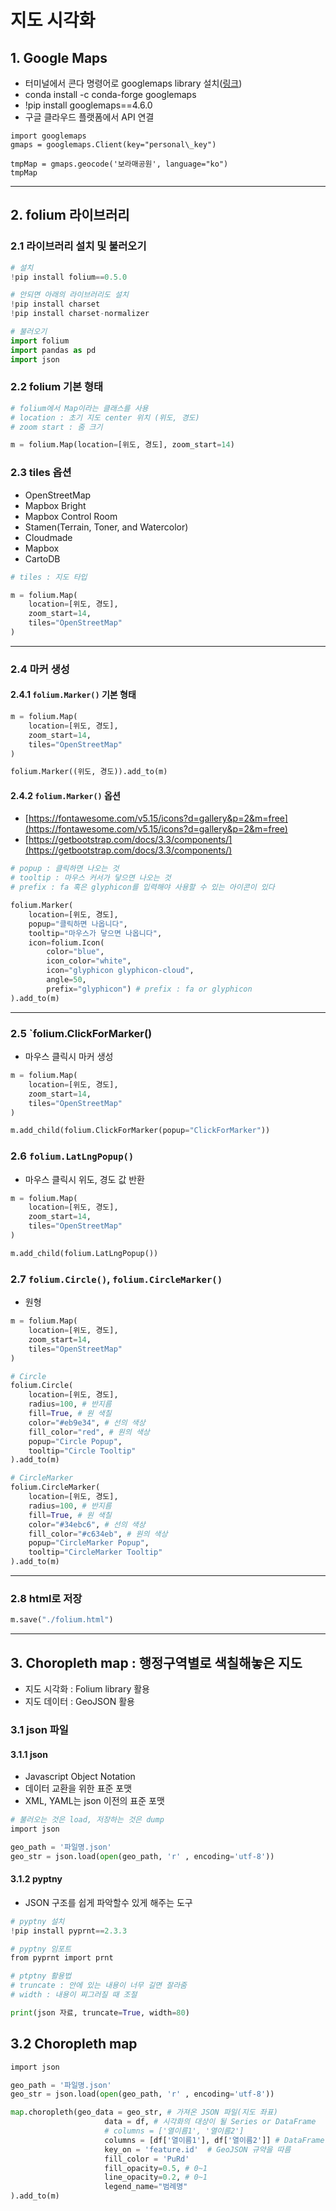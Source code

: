지도 시각화
===

## 1. Google Maps
- 터미널에서 콘다 명령어로 googlemaps library 설치([링크](https://anaconda.org/conda-forge/googlemaps))
- conda install -c conda-forge googlemaps
- !pip install googlemaps==4.6.0
- 구글 클라우드 플랫폼에서 API 연결
```
import googlemaps  
gmaps = googlemaps.Client(key="personal\_key")

tmpMap = gmaps.geocode('보라매공원', language="ko")  
tmpMap
```

___

## 2. folium 라이브러리
### 2.1 라이브러리 설치 및 불러오기
```python
# 설치
!pip install folium==0.5.0

# 안되면 아래의 라이브러리도 설치
!pip install charset 
!pip install charset-normalizer

# 불러오기
import folium
import pandas as pd 
import json 
```

### 2.2 folium 기본 형태
```python
# folium에서 Map이라는 클래스를 사용   
# location : 초기 지도 center 위치 (위도, 경도)    
# zoom start : 줌 크기   

m = folium.Map(location=[위도, 경도], zoom_start=14)
```

### 2.3 tiles 옵션
- OpenStreetMap   
- Mapbox Bright   
- Mapbox Control Room   
- Stamen(Terrain, Toner, and Watercolor)    
- Cloudmade    
- Mapbox    
- CartoDB      
```python
# tiles : 지도 타입

m = folium.Map(
    location=[위도, 경도], 
    zoom_start=14,
    tiles="OpenStreetMap"
)
```
___

### 2.4 마커 생성
#### 2.4.1 `folium.Marker()` 기본 형태
```python
m = folium.Map(
    location=[위도, 경도], 
    zoom_start=14,
    tiles="OpenStreetMap"
)

folium.Marker((위도, 경도)).add_to(m)
```
#### 2.4.2 `folium.Marker()` 옵션
- [https://fontawesome.com/v5.15/icons?d=gallery&p=2&m=free](https://fontawesome.com/v5.15/icons?d=gallery&p=2&m=free) 
- [https://getbootstrap.com/docs/3.3/components/](https://getbootstrap.com/docs/3.3/components/)
```python
# popup : 클릭하면 나오는 것
# tooltip : 마우스 커서가 닿으면 나오는 것
# prefix : fa 혹은 glyphicon를 입력해야 사용할 수 있는 아이콘이 있다

folium.Marker(
    location=[위도, 경도],
    popup="클릭하면 나옵니다",
    tooltip="마우스가 닿으면 나옵니다",
    icon=folium.Icon(
        color="blue",
        icon_color="white",
        icon="glyphicon glyphicon-cloud",
        angle=50, 
        prefix="glyphicon") # prefix : fa or glyphicon
).add_to(m)
```

___

### 2.5 `folium.ClickForMarker()
- 마우스 클릭시 마커 생성
```python
m = folium.Map(
    location=[위도, 경도], 
    zoom_start=14,
    tiles="OpenStreetMap"
)

m.add_child(folium.ClickForMarker(popup="ClickForMarker"))
```

### 2.6 `folium.LatLngPopup()`
- 마우스 클릭시 위도, 경도 값 반환
```python
m = folium.Map(
    location=[위도, 경도], 
    zoom_start=14,
    tiles="OpenStreetMap"
)

m.add_child(folium.LatLngPopup())
```


### 2.7 `folium.Circle()`, `folium.CircleMarker()`
- 원형 
```python
m = folium.Map(
    location=[위도, 경도], 
    zoom_start=14,
    tiles="OpenStreetMap"
)

# Circle 
folium.Circle(
    location=[위도, 경도],
    radius=100, # 반지름
    fill=True, # 원 색칠
    color="#eb9e34", # 선의 색상
    fill_color="red", # 원의 색상
    popup="Circle Popup",
    tooltip="Circle Tooltip"
).add_to(m)

# CircleMarker
folium.CircleMarker(
    location=[위도, 경도],
    radius=100, # 반지름
    fill=True, # 원 색칠
    color="#34ebc6", # 선의 색상
    fill_color="#c634eb", # 원의 색상
    popup="CircleMarker Popup",
    tooltip="CircleMarker Tooltip"
).add_to(m)
```
___

### 2.8 html로 저장
```python
m.save("./folium.html")
```
___

## 3. Choropleth map : 행정구역별로 색칠해놓은 지도
- 지도 시각화 : Folium library 활용   
- 지도 데이터 : GeoJSON 활용   

### 3.1 json 파일
#### 3.1.1 json
- Javascript Object Notation   
- 데이터 교환을 위한 표준 포맷   
- XML, YAML는 json 이전의 표준 포맷   
```python
# 불러오는 것은 load, 저장하는 것은 dump
import json

geo_path = '파일명.json'
geo_str = json.load(open(geo_path, 'r' , encoding='utf-8'))
```

#### 3.1.2 pyptny
- JSON 구조를 쉽게 파악할수 있게 해주는 도구   
```python
# pyptny 설치
!pip install pyprnt==2.3.3

# pyptny 임포트
from pyprnt import prnt

# ptptny 활용법
# truncate : 안에 있는 내용이 너무 길면 잘라줌
# width : 내용이 찌그러질 때 조절

print(json 자료, truncate=True, width=80)
```

## 3.2 Choropleth map
```python
import json

geo_path = '파일명.json'
geo_str = json.load(open(geo_path, 'r' , encoding='utf-8'))

map.choropleth(geo_data = geo_str, # 가져온 JSON 파일(지도 좌표)
                     data = df, # 시각화의 대상이 될 Series or DataFrame
                     # columns = ['열이름1', '열이름2']
                     columns = [df['열이름1'], df['열이름2']] # DataFrame columns (가져올 열이 인덱스 열일 때는 df.index)
                     key_on = 'feature.id'  # GeoJSON 규약을 따름
                     fill_color = 'PuRd' 
                     fill_opacity=0.5, # 0~1 
                     line_opacity=0.2, # 0~1 
                     legend_name="범례명"    
).add_to(m)
```


